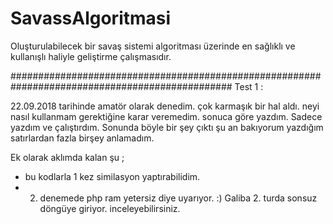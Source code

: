 # SavassAlgoritmasi
Oluşturulabilecek bir savaş sistemi algoritması üzerinde en sağlıklı ve kullanışlı haliyle geliştirme çalışmasıdır.

################################################################################################
Test 1 :

22.09.2018 tarihinde amatör olarak denedim. çok karmaşık bir hal aldı. neyi nasıl kullanmam gerektiğine karar veremedim. sonuca göre yazdım. 
Sadece yazdım ve çalıştırdım. Sonunda böyle bir şey çıktı şu an bakıyorum yazdığım satırlardan fazla birşey anlamadım.

Ek olarak aklımda kalan şu ; 
- bu kodlarla 1 kez similasyon yaptırabilidim. 
- 2. denemede php ram yetersiz diye uyarıyor. :) Galiba 2. turda sonsuz döngüye giriyor. inceleyebilirsiniz.
